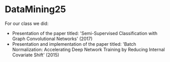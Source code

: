# DataMining25
For our class we did:
- Presentation of the paper titled: 'Semi-Supervised Classification with Graph Convolutional Networks' (2017)
- Presentation and implementation of the paper titled: 'Batch Normalization: Accelerating Deep Network Training by Reducing Internal Covariate Shift' (2015)
  
